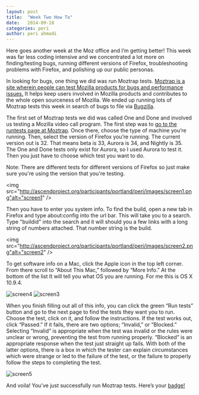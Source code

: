 ```yaml
---
layout: post
title:  "Week Two How To"
date:   2014-09-18
categories: peri
author: peri ahmadi
---
```


Here goes another week at the Moz office and I’m getting better! This week was far less coding intensive and we concentrated a lot more on finding/testing bugs, running different versions of Firefox, troubleshooting problems with Firefox, and polishing up our public personas.

In looking for bugs, one thing we did was run Moztrap tests. [Moztrap is a site wherein people can test Mozilla products for bugs and performance issues.](http://moztrap.wordpress.com/) It helps keep users involved in Mozilla products and contributes to the whole open sourceness of Mozilla. We ended up running lots of Moztrap tests this week in search of bugs to file via [Bugzilla](https://bugzilla.mozilla.org/).

The first set of Moztrap tests we did was called One and Done and involved us testing a Mozilla video call program. The first step was to [go to the runtests page at Moztrap](https://moztrap.mozilla.org/runtests/). Once there, choose the type of machine you’re running. Then, select the version of Firefox you’re running. The current version out is 32. That means beta is 33, Aurora is 34, and Nightly is 35. The One and Done tests only exist for Aurora, so I used Aurora to test it. Then you just have to choose which test you want to do.

Note: There are different tests for different versions of Firefox so just make sure you're using the version that you're testing.


<img src="http://ascendproject.org/participants/portland/peri/images/screen1.png"alt="screen1" />

Then you have to enter you system info. To find the build, open a new tab in Firefox and type about:config into the url bar. This will take you to a search. Type "buildid" into the search and it will should you a few links with a long string of numbers attached. That number string is the build.

<img src="http://ascendproject.org/participants/portland/peri/images/screen2.png"alt="screen2" />

To get software info on a Mac, click the Apple icon in the top left corner. From there scroll to “About This Mac,” followed by “More Info.” At the bottom of the list It will tell you what OS you are running. For me this is OS X 10.9.4. 

<img src="http://ascendproject.org/participants/portland/peri/images/screen4.png" alt="screen4" />

<img src="http://ascendproject.org/participants/portland/peri/images/screen3.png" alt="screen3" />

When you finish filling out all of this info, you can click the green “Run tests” button and go to the next page to find the tests they want you to run. Choose the test, click on it, and follow the instructions. If the test works out, click “Passed.” If it fails, there are two options; “Invalid,” or “Blocked.” Selecting “Invalid” is appropriate when the test was invalid or the rules were unclear or wrong, preventing the test from running properly. “Blocked” is an appropriate response when the test just straight up fails. With both of the latter options, there is a box in which the tester can explain circumstances which were strange or led to the failure of the test, or the failure to properly follow the steps to completing the test. 

<img src="http://ascendproject.org/participants/portland/peri/images/screen5.png" alt="screen5" />

And voila! You’ve just successfully run Moztrap tests. Here’s your [badge!](https://badges.mozilla.org/en-US/badges/claim/fjpvxm)


